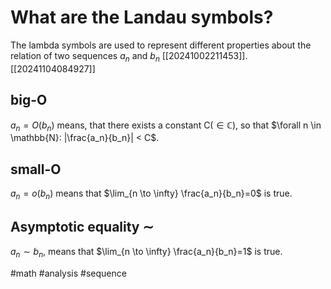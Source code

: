 # What are the Landau symbols?
The lambda symbols are used to represent different properties about the relation of two sequences $a_n$ and $b_n$ [[20241002211453]]. [[20241104084927]]
## big-O
$a_n = O(b_n)$ means, that there exists a constant C($\in \mathbb{C}$), so that $\forall n \in \mathbb{N}: |\frac{a_n}{b_n}| < C$.

## small-O
$a_n = o(b_n)$ means that $\lim_{n \to \infty} \frac{a_n}{b_n}=0$ is true.

## Asymptotic equality $\sim$
$a_n \sim b_n$, means that $\lim_{n \to \infty} \frac{a_n}{b_n}=1$ is true.

#math #analysis #sequence
